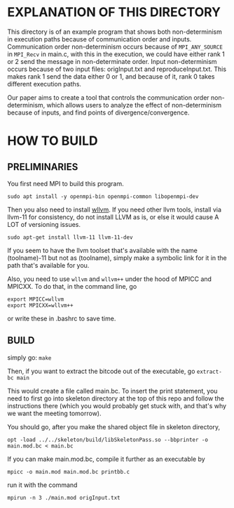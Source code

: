 # EXPLANATION OF THIS DIRECTORY #
This directory is of an example program that shows both non-determinism in execution paths because of communication order and inputs. 
Communication order non-determinism occurs because of `MPI_ANY_SOURCE` in `MPI_Recv` in main.c, with this in the execution, we could have either rank 1 or 2 send the message in non-determinate order. 
Input non-determinism occurs because of two input files: origInput.txt and reproduceInput.txt. This makes rank 1 send the data either 0 or 1, and because of it, rank 0 takes different execution paths. 

Our paper aims to create a tool that controls the communication order non-determinism, which allows users to analyze the effect of non-determinism because of inputs, and find points of divergence/convergence. 

# HOW TO BUILD #

## PRELIMINARIES ##
You first need MPI to build this program. 

`sudo apt install -y openmpi-bin openmpi-common libopenmpi-dev`

Then you also need to install [wllvm](https://github.com/travitch/whole-program-llvm).
If you need other llvm tools, install via llvm-11 for consistency, do not install LLVM as is, or else it would cause A LOT of versioning issues. 

`sudo apt-get install llvm-11 llvm-11-dev`

If you seem to have the llvm toolset that's available with the name (toolname)-11 but not as (toolname), simply make a symbolic link for it in the path that's available for you. 

Also, you need to use `wllvm` and `wllvm++` under the hood of MPICC and MPICXX.
To do that, in the command line, go
```
export MPICC=wllvm
export MPICXX=wllvm++
```
or write these in .bashrc to save time.

## BUILD ##

simply go:
``` make ```

Then, if you want to extract the bitcode out of the executable, go
```extract-bc main``` 

This would create a file called main.bc. To insert the print statement, 
you need to first go into skeleton directory at the top of this repo and follow the instructions there 
(which you would probably get stuck with, and that's why we want the meeting tomorrow).

You should go, after you make the shared object file in skeleton directory,

```
opt -load ../../skeleton/build/libSkeletonPass.so --bbprinter -o main.mod.bc < main.bc
```

If you can make main.mod.bc, compile it further as an executable by 

```
mpicc -o main.mod main.mod.bc printbb.c
```

run it with the command

```
mpirun -n 3 ./main.mod origInput.txt
```



